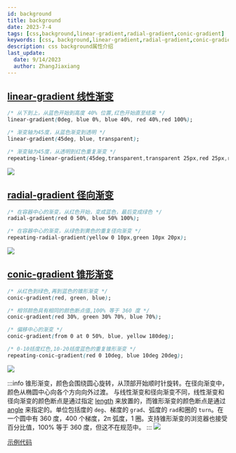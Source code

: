 ```yaml
---
id: background
title: background
date: 2023-7-4
tags: [css,background,linear-gradient,radial-gradient,conic-gradient]
keywords: [css, background,linear-gradient,radial-gradient,conic-gradient]
description: css background属性介绍
last_update:
  date: 9/14/2023
  author: ZhangJiaxiang
---
```

## [linear-gradient 线性渐变](https://developer.mozilla.org/zh-CN/docs/Web/CSS/gradient/linear-gradient)

```css
/* 从下到上，从蓝色开始到高度 40% 位置,红色开始直至结束 */
linear-gradient(0deg, blue 0%, blue 40%, red 40%,red 100%);

/* 渐变轴为45度，从蓝色渐变到透明 */
linear-gradient(45deg, blue, transparent);

/* 渐变轴为45度，从透明到红色重复渐变 */
repeating-linear-gradient(45deg,transparent,transparent 25px,red 25px,red 50px);
```

![](https://png.zjiaxiang.cn/blog/20230718183135.png)

## [radial-gradient 径向渐变](https://developer.mozilla.org/zh-CN/docs/Web/CSS/gradient/radial-gradient)

```css
/* 在容器中心的渐变，从红色开始，变成蓝色，最后变成绿色 */
radial-gradient(red 0 50%, blue 50% 100%);

/* 在容器中心的渐变，从绿色到黄色的重复径向渐变 */
repeating-radial-gradient(yellow 0 10px,green 10px 20px);
```

<img src="https://png.zjiaxiang.cn/blog/20230719151127.png" />

## [conic-gradient 锥形渐变](https://developer.mozilla.org/zh-CN/docs/Web/CSS/gradient/conic-gradient)


```css
/* 从红色到绿色,再到蓝色的锥形渐变 */
conic-gradient(red, green, blue);

/* 相邻颜色具有相同的颜色断点值,100% 等于 360 度 */
conic-gradient(red 30%, green 30% 70%, blue 70%);

/* 偏移中心的渐变 */
conic-gradient(from 0 at 0 50%, blue, yellow 180deg);

/* 0-10括度红色,10-20括度蓝色的重复锥形渐变 */
repeating-conic-gradient(red 0 10deg, blue 10deg 20deg);
```
![](https://png.zjiaxiang.cn/blog/20230719170510.png)

:::info
锥形渐变，颜色会围绕圆心旋转，从顶部开始顺时针旋转。在径向渐变中，颜色从椭圆中心向各个方向向外过渡。
与线性渐变和径向渐变不同，线性渐变和径向渐变的颜色断点是通过指定 [length](https://developer.mozilla.org/zh-CN/docs/Web/CSS/length) 来放置的，而锥形渐变的颜色断点是通过 [angle](https://developer.mozilla.org/zh-CN/docs/Web/CSS/angle) 来指定的。单位包括度的 `deg`、梯度的 `grad`、弧度的 `rad`和圈的 `turn`。在一个圆中有 360 度，400 个梯度，2π 弧度，1 圈。支持锥形渐变的浏览器也接受百分比值，100% 等于 360 度，但这不在规范中。
:::
![](https://png.zjiaxiang.cn/blog/20230719171653.png)

[示例代码](https://codepen.io/zzjiaxiang/pen/OJajWry)
